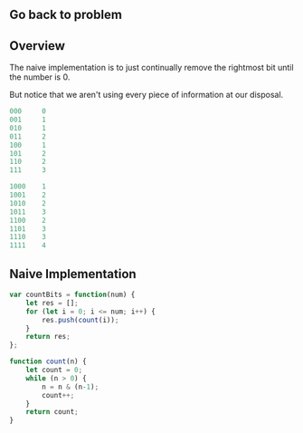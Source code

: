 ## Go back to problem 

## Overview
The naive implementation is to just continually remove the rightmost bit until the number is 0. 

But notice that we aren't using every piece of information at our disposal. 

```js
000     0 
001     1 
010     1 
011     2 
100     1 
101     2 
110     2
111     3

1000    1
1001    2
1010    2
1011    3
1100    2
1101    3
1110    3
1111    4
```

## Naive Implementation
```js
var countBits = function(num) {
    let res = []; 
    for (let i = 0; i <= num; i++) {
        res.push(count(i)); 
    }
    return res; 
};

function count(n) {
    let count = 0; 
    while (n > 0) {
        n = n & (n-1); 
        count++; 
    }
    return count; 
}
```